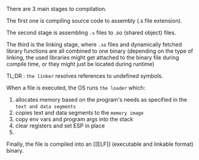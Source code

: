 There are 3 main stages to compilation. 

The first one is compiling source code to assembly (.s file extension).

The second stage is assembling `.s` files to .so (shared object) files. 

The third is the linking stage, where `.so` files and dynamically fetched library functions are all combined to one binary (depending on the type of linking, the used libraries might get attached to the binary file during compile time, or they might just be located during runtime)

TL;DR : `the linker` resolves references to undefined symbols.



When a file is executed, the OS runs `the loader` which:

1. allocates memory based on the program's needs as specified in the `text and data segments`
2. copies text and data segments to the `memory image`
3. copy env vars and program args into the stack
4. clear registers and set ESP in place
5. 



Finally, the file is compiled into an [[ELF]] (executable and linkable format) binary. 
